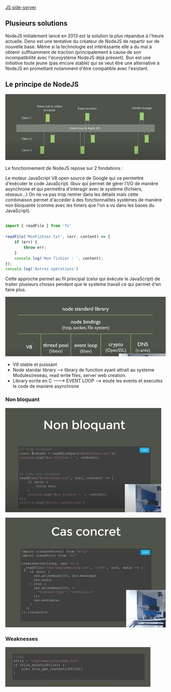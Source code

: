 [JS side-server](https://grafikart.fr/tutoriels/javascript-server-nodejs-2080#autoplay)

## Plusieurs solutions

NodeJS initialement lancé en 2013 est la solution la plus répandue à l'heure actuelle.
Deno est une tentative du créateur de NodeJS de repartir sur de nouvelle base. Même si la technologie est intéréssante elle a du mal à obtenir suffisamment de traction (principalement à cause de son incompatibilité avec l'écosystème NodeJS déjà présent).
Bun est une initiative toute jeune (pas encore stable) qui se veut être une alternative à NodeJS en promettant notamment d'être compatible avec l'existant.

## Le principe de NodeJS

![](https://github.com/z-bj/NodeJs_doc/blob/master/2023-02-17%2008_41_59-JavaScript%20c%C3%B4t%C3%A9%20serveur%20%E2%80%94%20Formation%20Apprendre%20le%20JavaScript%20_%20Grafikart%20-%20Brave.jpg)

Le fonctionnement de NodeJS repose sur 2 fondations :

Le moteur JavaScript V8 open source de Google qui va permettre d'éxécuter le code JavaScript.
libuv qui permet de gérer l'I/O de manière asynchrone et qui permettra d'interagir avec le système (fichiers, réseaux...)
On ne va pas trop rentrer dans les détails mais cette combinaison permet d'accéder à des fonctionnalités systèmes de manière non bloquante (comme avec les timers que l'on a vu dans les bases du JavaScript).

``` javascript

import { readFile } from 'fs'

readFile('MonFichier.txt', (err, content) => {
    if (err) {
        throw err;
    }
    console.log('Mon fichier : ', content); 
});
console.log('Autres opérations')

```

Cette approche permet au fil principal (celui qui éxécute le JavaScript) de traiter plusieurs choses pendant que le système travail ce qui permet d'en faire plus.



![structure](https://github.com/z-bj/NodeJs_doc/blob/master/2023-02-17%2008_32_23-JavaScript%20c%C3%B4t%C3%A9%20serveur%20%E2%80%94%20Formation%20Apprendre%20le%20JavaScript%20_%20Grafikart%20-%20Brave.jpg)

- V8 stable et puissant
- Node standar library --> library de function ayant attrait au systeme  Modules(reseau, read write files, server web creation.
- Library ecrite en C ---> EVENT LOOP --> eoute les events et executes le code de maniere asynchrone

### Non bloquant

![screen](https://github.com/z-bj/NodeJs_doc/blob/master/2023-02-17%2008_40_15-JavaScript%20c%C3%B4t%C3%A9%20serveur%20%E2%80%94%20Formation%20Apprendre%20le%20JavaScript%20_%20Grafikart%20-%20Brave.jpg)

![](https://github.com/z-bj/NodeJs_doc/blob/master/2023-02-17%2008_43_44-JavaScript%20c%C3%B4t%C3%A9%20serveur%20%E2%80%94%20Formation%20Apprendre%20le%20JavaScript%20_%20Grafikart%20-%20Brave.jpg)

### Weaknesses 

![](https://github.com/z-bj/NodeJs_doc/blob/master/2023-02-17%2008_45_53-JavaScript%20c%C3%B4t%C3%A9%20serveur%20%E2%80%94%20Formation%20Apprendre%20le%20JavaScript%20_%20Grafikart%20-%20Brave.jpg)
